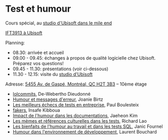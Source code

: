 # Test et humour

Cours spécial, au [studio d'Ubisoft dans le mile end](https://montreal.ubisoft.com/en/)

[IFT3913 à Ubisoft](https://github.com/umontreal-diro/IFT3913/blob/main/presentations/Semaine10/UdeM_Ubisoft_1.jpg)

Planning:
- 08.30: arrivée et accueil
- 09.00 - 09.45: échanges à propos de qualité logicielle chez Ubisoft. Préparez vos questions!
- 09.45 - 11.30: présentations (voir ci-dessous)
- 11.30 - 12.15: visite du [studio d'Ubisoft](https://montreal.ubisoft.com/en/)

Adresse: [5455 Av. de Gaspé, Montréal, QC H2T 3B3](https://www.openstreetmap.org/way/1219284240#map=19/45.527304/-73.595811) – 10ème étage

- [lolcommits](https://github.com/umontreal-diro/IFT3913/tree/main/presentations/Semaine10/De-Webertho%20Dieudonn%C3%A9), De-Webertho Dieudonné
- [Humour et messages d'erreur](https://github.com/umontreal-diro/IFT3913/tree/main/presentations/Semaine10/JoanieBirtz), Joanie Birtz
- [Les meilleurs échecs de tests en entreprise](https://github.com/umontreal-diro/IFT3913/tree/main/presentations/Semaine10/Boulesteix-Paul), Paul Boulesteix
- [fakers](https://github.com/umontreal-diro/IFT3913/tree/main/presentations/Semaine10/InsafeKibboua), Insafe Kibboua
- [Impact de l'humour dans les documentations](https://github.com/umontreal-diro/IFT3913/tree/main/presentations/Semaine10/JaeheonKim), Jaeheon Kim
- [Les mèmes et références culturelles dans les tests](https://github.com/umontreal-diro/IFT3913/tree/main/presentations/Semaine10/Richard%20Lao), Richard Lao
- [Les bienfaits de l'humour au travail et dans les tests SQL](https://github.com/umontreal-diro/IFT3913/tree/main/presentations/Semaine10/JanicFournel), Janic Fournel
- [Humour dans l'environnement de développement](https://github.com/umontreal-diro/IFT3913/tree/main/presentations/Semaine10/Laurent%20bouchard), Laurent Bouchard
